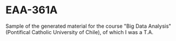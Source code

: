 # EAA-361A
Sample of the generated material for the course "Big Data Analysis" (Pontifical Catholic University of Chile), of which I was a T.A.
